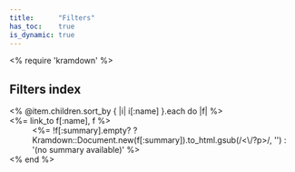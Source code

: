 ```yaml
---
title:      "Filters"
has_toc:    true
is_dynamic: true
---
```


<% require 'kramdown' %>

<h2>Filters index</h2>

<dl class="compact">
<% @item.children.sort_by { |i| i[:name] }.each do |f| %>
	<dt><%= link_to f[:name], f %></dt>
	<dd><%= !f[:summary].empty? ? Kramdown::Document.new(f[:summary]).to_html.gsub(/<\/?p>/, '') : '(no summary available)' %></dd>
<% end %>
</dl>
